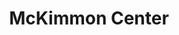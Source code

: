 ---
events:
- building: McKimmon Center
  categories: mckimmon-center
  description: Chancellor Bruce Poulton instituted the annual Brotherhood Dinner to
    honor African Americans who have made important contributions to the nation and
    the world. The annual dinner continued for more than 25 years, and honorees included
    John Hope Franklin, Gwendolyn Brooks, C. T. Vivian, Julian Bond, and John Lewis.
    In 1978, there may have been an earlier brotherhood dinner honoring Samual Nesbritt.
  event_decade: '1980'
  event_id: '18'
  excerpt: Chancellor Bruce Poulton instituted the annual Brotherhood Dinner to honor
    African Americans who have made important contributions to the nation and the
    world. The annual dinner continued for more than 25 years, and honorees included
    John Hope Franklin, Gwendolyn Brooks, C. T. Vivian, Julian Bond, and John Lewis.
    In 1978, there may have been an earlier brotherhood dinner honoring Samual Nesbritt.
  image id (orig): ua023_024-001-bx0016-031-001
  image_caption: Chancellor Joab Thomas
  image_id: ua023_024-001-bx0016-031-001
  image_link: https://d.lib.ncsu.edu/collections/catalog/ua023_024-001-bx0016-031-001
  start_date: 12/08/1982
  title: First Annual Brotherhood Dinner
  year: '1982'
lat: '35.782715'
layout: post
lng: '-78.68512'
order: 19
permalink: places/mckimmon-center/
place: mckimmon-center
route:
  code: Ok
  routes:
  - distance: 2075.293
    duration: 1489.474
    geometry:
      coordinates:
      - - -78.685314
        - 35.782384
      - - -78.685292
        - 35.782376
      - - -78.685463
        - 35.782082
      - - -78.685275
        - 35.782003
      - - -78.685153
        - 35.781972
      - - -78.685054
        - 35.78196
      - - -78.684924
        - 35.781951
      - - -78.684788
        - 35.781956
      - - -78.6846
        - 35.781955
      - - -78.68449
        - 35.78194
      - - -78.684288
        - 35.781903
      - - -78.684261
        - 35.781896
      - - -78.684137
        - 35.781864
      - - -78.684087
        - 35.781931
      - - -78.684037
        - 35.781992
      - - -78.683571
        - 35.782482
      - - -78.683445
        - 35.782515
      - - -78.682781
        - 35.783144
      - - -78.68254
        - 35.783399
      - - -78.68246
        - 35.78351
      - - -78.682444
        - 35.783531
      - - -78.682374
        - 35.783624
      - - -78.682271
        - 35.783758
      - - -78.68215
        - 35.783704
      - - -78.682123
        - 35.783692
      - - -78.68028
        - 35.7829
      - - -78.679668
        - 35.782638
      - - -78.679182
        - 35.782428
      - - -78.678895
        - 35.782306
      - - -78.678845
        - 35.782383
      - - -78.678816
        - 35.782427
      - - -78.678795
        - 35.78246
      - - -78.67876
        - 35.782499
      - - -78.678724
        - 35.782516
      - - -78.678605
        - 35.782679
      - - -78.678541
        - 35.782741
      - - -78.678241
        - 35.782997
      - - -78.677997
        - 35.78319
      - - -78.677795
        - 35.783334
      - - -78.67771
        - 35.783395
      - - -78.677627
        - 35.783453
      - - -78.677224
        - 35.783751
      - - -78.677157
        - 35.783801
      - - -78.677082
        - 35.783851
      - - -78.67694
        - 35.783943
      - - -78.676768
        - 35.784074
      - - -78.676524
        - 35.784259
      - - -78.676338
        - 35.784404
      - - -78.676091
        - 35.784635
      - - -78.67588
        - 35.784871
      - - -78.675815
        - 35.78495
      - - -78.675795
        - 35.784982
      - - -78.67579
        - 35.784993
      - - -78.675789
        - 35.785003
      - - -78.675747
        - 35.785053
      - - -78.675711
        - 35.785094
      - - -78.675604
        - 35.785265
      - - -78.675429
        - 35.785567
      - - -78.675409
        - 35.78561
      - - -78.675385
        - 35.785671
      - - -78.675337
        - 35.785725
      - - -78.675277
        - 35.785703
      - - -78.675227
        - 35.785685
      - - -78.675206
        - 35.785677
      - - -78.675173
        - 35.785736
      - - -78.675071
        - 35.78593
      - - -78.674958
        - 35.786137
      - - -78.674923
        - 35.786124
      - - -78.674888
        - 35.786191
      - - -78.67486
        - 35.786246
      - - -78.674856
        - 35.786278
      - - -78.674845
        - 35.786307
      - - -78.674826
        - 35.786352
      - - -78.674646
        - 35.786664
      - - -78.674593
        - 35.786784
      - - -78.674574
        - 35.78683
      - - -78.674563
        - 35.786846
      - - -78.674548
        - 35.786859
      - - -78.674537
        - 35.786865
      - - -78.674525
        - 35.78687
      - - -78.674536
        - 35.786933
      - - -78.674544
        - 35.787009
      - - -78.674559
        - 35.787019
      - - -78.674576
        - 35.787041
      - - -78.674585
        - 35.787068
      - - -78.674574
        - 35.78739
      - - -78.674547
        - 35.787547
      - - -78.674546
        - 35.787708
      - - -78.67455
        - 35.78791
      - - -78.674553
        - 35.788047
      - - -78.674167
        - 35.787989
      - - -78.673645
        - 35.787876
      - - -78.673574
        - 35.787863
      - - -78.673534
        - 35.787985
      - - -78.673456
        - 35.788036
      - - -78.673386
        - 35.788055
      - - -78.6733
        - 35.78806
      - - -78.672866
        - 35.787968
      - - -78.672791
        - 35.787951
      - - -78.672599
        - 35.787908
      - - -78.672511
        - 35.787881
      - - -78.672498
        - 35.787876
      - - -78.67244
        - 35.787856
      - - -78.672359
        - 35.787828
      - - -78.672338
        - 35.787824
      - - -78.671609
        - 35.787669
      - - -78.671446
        - 35.788153
      - - -78.671295
        - 35.788121
      - - -78.670876
        - 35.788043
      - - -78.67073
        - 35.788008
      - - -78.670334
        - 35.787913
      - - -78.670154
        - 35.787945
      - - -78.670046
        - 35.78796
      - - -78.669954
        - 35.787933
      - - -78.669893
        - 35.787916
      - - -78.669928
        - 35.787836
      type: LineString
    legs:
    - admins:
      - iso_3166_1: US
        iso_3166_1_alpha3: USA
      distance: 2075.293
      duration: 1489.474
      steps:
      - distance: 38.294
        driving_side: right
        duration: 26.968
        geometry:
          coordinates:
          - - -78.685314
            - 35.782384
          - - -78.685292
            - 35.782376
          - - -78.685463
            - 35.782082
          type: LineString
        intersections:
        - admin_index: 0
          bearings:
          - 196
          entry:
          - true
          geometry_index: 0
          is_urban: true
          location:
          - -78.685314
          - 35.782384
          mapbox_streets_v8:
            class: service
          out: 0
        maneuver:
          bearing_after: 196
          bearing_before: 0
          instruction: Walk south.
          location:
          - -78.685314
          - 35.782384
          type: depart
        mode: walking
        name: ''
        weight: 26.968
      - distance: 124
        driving_side: right
        duration: 88.324
        geometry:
          coordinates:
          - - -78.685463
            - 35.782082
          - - -78.685275
            - 35.782003
          - - -78.685153
            - 35.781972
          - - -78.685054
            - 35.78196
          - - -78.684924
            - 35.781951
          - - -78.684788
            - 35.781956
          - - -78.6846
            - 35.781955
          - - -78.68449
            - 35.78194
          - - -78.684288
            - 35.781903
          - - -78.684261
            - 35.781896
          - - -78.684137
            - 35.781864
          type: LineString
        intersections:
        - admin_index: 0
          bearings:
          - 25
          - 117
          duration: 45.07
          entry:
          - false
          - true
          geometry_index: 2
          in: 0
          is_urban: true
          location:
          - -78.685463
          - 35.782082
          mapbox_streets_v8:
            class: service
          out: 1
          weight: 45.07
        - admin_index: 0
          bearings:
          - 90
          - 269
          duration: 19.014
          entry:
          - true
          - false
          geometry_index: 7
          in: 1
          is_urban: true
          location:
          - -78.684788
          - 35.781956
          mapbox_streets_v8:
            class: service
          out: 0
          weight: 19.014
        - admin_index: 0
          bearings:
          - 103
          - 277
          duration: 14.789
          entry:
          - true
          - false
          geometry_index: 9
          in: 1
          is_urban: true
          location:
          - -78.68449
          - 35.78194
          mapbox_streets_v8:
            class: service
          out: 0
          weight: 14.789
        - admin_index: 0
          bearings:
          - 108
          - 284
          entry:
          - true
          - false
          geometry_index: 11
          in: 1
          is_urban: true
          location:
          - -78.684261
          - 35.781896
          mapbox_streets_v8:
            class: service
          out: 0
          turn_duration: 1
          turn_weight: 1
        maneuver:
          bearing_after: 117
          bearing_before: 205
          instruction: Turn left.
          location:
          - -78.685463
          - 35.782082
          modifier: left
          type: turn
        mode: walking
        name: ''
        weight: 88.324
      - distance: 86
        driving_side: right
        duration: 60.563
        geometry:
          coordinates:
          - - -78.684137
            - 35.781864
          - - -78.684087
            - 35.781931
          - - -78.684037
            - 35.781992
          - - -78.683571
            - 35.782482
          type: LineString
        intersections:
        - admin_index: 0
          bearings:
          - 31
          - 288
          duration: 6.338
          entry:
          - true
          - false
          geometry_index: 12
          in: 1
          is_urban: true
          location:
          - -78.684137
          - 35.781864
          mapbox_streets_v8:
            class: tertiary
          out: 0
          turn_weight: 5
          weight: 11.338
        - admin_index: 0
          bearings:
          - 36
          - 211
          entry:
          - true
          - false
          geometry_index: 13
          in: 1
          is_urban: true
          location:
          - -78.684087
          - 35.781931
          mapbox_streets_v8:
            class: tertiary
          out: 0
        maneuver:
          bearing_after: 31
          bearing_before: 108
          instruction: Turn left onto Varsity Drive.
          location:
          - -78.684137
          - 35.781864
          modifier: left
          type: end of road
        mode: walking
        name: Varsity Drive
        weight: 65.563
      - distance: 187
        driving_side: right
        duration: 137.69
        geometry:
          coordinates:
          - - -78.683571
            - 35.782482
          - - -78.683445
            - 35.782515
          - - -78.682781
            - 35.783144
          - - -78.68254
            - 35.783399
          - - -78.68246
            - 35.78351
          - - -78.682444
            - 35.783531
          - - -78.682374
            - 35.783624
          - - -78.682271
            - 35.783758
          type: LineString
        intersections:
        - admin_index: 0
          bearings:
          - 59
          - 218
          duration: 110.563
          entry:
          - true
          - false
          geometry_index: 15
          in: 1
          is_urban: true
          location:
          - -78.683571
          - 35.782482
          mapbox_streets_v8:
            class: tertiary
          out: 0
          weight: 110.563
        - admin_index: 0
          bearings:
          - 31
          - 212
          duration: 9.451
          entry:
          - true
          - false
          geometry_index: 20
          in: 1
          is_urban: true
          location:
          - -78.682444
          - 35.783531
          mapbox_streets_v8:
            class: tertiary
          out: 0
          turn_duration: 1
          turn_weight: 1
          weight: 9.451
        - admin_index: 0
          bearings:
          - 32
          - 211
          entry:
          - true
          - false
          geometry_index: 21
          in: 1
          is_urban: true
          location:
          - -78.682374
          - 35.783624
          mapbox_streets_v8:
            class: tertiary
          out: 0
          turn_duration: 5
          turn_weight: 5
        maneuver:
          bearing_after: 59
          bearing_before: 38
          instruction: Keep right to stay on Varsity Drive.
          location:
          - -78.683571
          - 35.782482
          modifier: slight right
          type: fork
        mode: walking
        name: Varsity Drive
        weight: 137.69
      - distance: 345
        driving_side: right
        duration: 242.958
        geometry:
          coordinates:
          - - -78.682271
            - 35.783758
          - - -78.68215
            - 35.783704
          - - -78.682123
            - 35.783692
          - - -78.68028
            - 35.7829
          - - -78.679668
            - 35.782638
          - - -78.679182
            - 35.782428
          - - -78.678895
            - 35.782306
          type: LineString
        intersections:
        - admin_index: 0
          bearings:
          - 119
          - 212
          duration: 8.451
          entry:
          - true
          - false
          geometry_index: 22
          in: 1
          is_urban: true
          location:
          - -78.682271
          - 35.783758
          mapbox_streets_v8:
            class: trunk
          out: 0
          turn_weight: 5
          weight: 13.451
        - admin_index: 0
          bearings:
          - 118
          - 299
          entry:
          - true
          - false
          geometry_index: 23
          in: 1
          is_urban: true
          location:
          - -78.68215
          - 35.783704
          mapbox_streets_v8:
            class: trunk
          out: 0
        maneuver:
          bearing_after: 119
          bearing_before: 32
          instruction: Turn right onto Western Boulevard.
          location:
          - -78.682271
          - 35.783758
          modifier: right
          type: turn
        mode: walking
        name: Western Boulevard
        weight: 247.958
      - distance: 413
        driving_side: right
        duration: 296.845
        geometry:
          coordinates:
          - - -78.678895
            - 35.782306
          - - -78.678845
            - 35.782383
          - - -78.678816
            - 35.782427
          - - -78.678795
            - 35.78246
          - - -78.67876
            - 35.782499
          - - -78.678724
            - 35.782516
          - - -78.678605
            - 35.782679
          - - -78.678541
            - 35.782741
          - - -78.678241
            - 35.782997
          - - -78.677997
            - 35.78319
          - - -78.677795
            - 35.783334
          - - -78.67771
            - 35.783395
          - - -78.677627
            - 35.783453
          - - -78.677224
            - 35.783751
          - - -78.677157
            - 35.783801
          - - -78.677082
            - 35.783851
          - - -78.67694
            - 35.783943
          - - -78.676768
            - 35.784074
          - - -78.676524
            - 35.784259
          - - -78.676338
            - 35.784404
          - - -78.676091
            - 35.784635
          - - -78.67588
            - 35.784871
          - - -78.675815
            - 35.78495
          - - -78.675795
            - 35.784982
          - - -78.67579
            - 35.784993
          - - -78.675789
            - 35.785003
          type: LineString
        intersections:
        - admin_index: 0
          bearings:
          - 28
          - 298
          duration: 7.042
          entry:
          - true
          - false
          geometry_index: 28
          in: 1
          is_urban: true
          location:
          - -78.678895
          - 35.782306
          mapbox_streets_v8:
            class: service
          out: 0
          turn_weight: 5
          weight: 12.042
        - admin_index: 0
          bearings:
          - 28
          - 208
          duration: 4.225
          entry:
          - true
          - false
          geometry_index: 29
          in: 1
          is_urban: true
          location:
          - -78.678845
          - 35.782383
          mapbox_streets_v8:
            class: service
          out: 0
          weight: 4.225
        - admin_index: 0
          bearings:
          - 27
          - 208
          duration: 2.817
          entry:
          - true
          - false
          geometry_index: 30
          in: 1
          is_urban: true
          location:
          - -78.678816
          - 35.782427
          mapbox_streets_v8:
            class: service
          out: 0
          weight: 2.817
        - admin_index: 0
          bearings:
          - 36
          - 207
          duration: 4.521
          entry:
          - true
          - false
          geometry_index: 31
          in: 1
          is_urban: true
          location:
          - -78.678795
          - 35.78246
          mapbox_streets_v8:
            class: service
          out: 0
          turn_duration: 1
          turn_weight: 1
          weight: 4.521
        - admin_index: 0
          bearings:
          - 38
          - 216
          duration: 98.183
          entry:
          - true
          - false
          geometry_index: 32
          in: 1
          is_urban: true
          location:
          - -78.67876
          - 35.782499
          mapbox_streets_v8:
            class: service
          out: 0
          turn_duration: 1
          turn_weight: 1
          weight: 98.183
        - admin_index: 0
          bearings:
          - 49
          - 229
          duration: 41.549
          entry:
          - true
          - false
          geometry_index: 39
          in: 1
          is_urban: true
          location:
          - -78.67771
          - 35.783395
          mapbox_streets_v8:
            class: service
          out: 0
          weight: 41.549
        - admin_index: 0
          bearings:
          - 47
          - 228
          duration: 5.634
          entry:
          - true
          - false
          geometry_index: 41
          in: 1
          is_urban: true
          location:
          - -78.677224
          - 35.783751
          mapbox_streets_v8:
            class: service
          out: 0
          weight: 5.634
        - admin_index: 0
          bearings:
          - 51
          - 227
          duration: 8.338
          entry:
          - true
          - false
          geometry_index: 42
          in: 1
          is_urban: true
          location:
          - -78.677157
          - 35.783801
          mapbox_streets_v8:
            class: service
          out: 0
          turn_duration: 2
          turn_weight: 2
          weight: 8.338
        - admin_index: 0
          bearings:
          - 51
          - 231
          duration: 27.761
          entry:
          - true
          - false
          geometry_index: 43
          in: 1
          is_urban: true
          location:
          - -78.677082
          - 35.783851
          mapbox_streets_v8:
            class: service
          out: 0
          turn_duration: 1
          turn_weight: 1
          weight: 27.761
        - admin_index: 0
          bearings:
          - 47
          - 227
          duration: 38.324
          entry:
          - true
          - false
          geometry_index: 45
          in: 1
          is_urban: true
          location:
          - -78.676768
          - 35.784074
          mapbox_streets_v8:
            class: service
          out: 0
          turn_duration: 1
          turn_weight: 1
          weight: 38.324
        - admin_index: 0
          bearings:
          - 41
          - 226
          duration: 54.225
          entry:
          - true
          - false
          geometry_index: 47
          in: 1
          is_urban: true
          location:
          - -78.676338
          - 35.784404
          mapbox_streets_v8:
            class: service
          out: 0
          weight: 54.225
        - admin_index: 0
          bearings:
          - 22
          - 214
          entry:
          - true
          - false
          geometry_index: 50
          in: 1
          is_urban: true
          location:
          - -78.675815
          - 35.78495
          mapbox_streets_v8:
            class: service
          out: 0
        maneuver:
          bearing_after: 28
          bearing_before: 118
          instruction: Turn left onto the walkway.
          location:
          - -78.678895
          - 35.782306
          modifier: left
          type: turn
        mode: walking
        name: ''
        weight: 301.845
      - distance: 90
        driving_side: right
        duration: 66.38
        geometry:
          coordinates:
          - - -78.675789
            - 35.785003
          - - -78.675747
            - 35.785053
          - - -78.675711
            - 35.785094
          - - -78.675604
            - 35.785265
          - - -78.675429
            - 35.785567
          - - -78.675409
            - 35.78561
          - - -78.675385
            - 35.785671
          - - -78.675337
            - 35.785725
          type: LineString
        intersections:
        - admin_index: 0
          bearings:
          - 34
          - 202
          duration: 4.93
          entry:
          - true
          - false
          geometry_index: 53
          in: 1
          is_urban: true
          location:
          - -78.675789
          - 35.785003
          mapbox_streets_v8:
            class: service
          out: 0
          weight: 4.93
        - admin_index: 0
          bearings:
          - 35
          - 214
          duration: 5.225
          entry:
          - true
          - false
          geometry_index: 54
          in: 1
          is_urban: true
          location:
          - -78.675747
          - 35.785053
          mapbox_streets_v8:
            class: service
          out: 0
          turn_duration: 1
          turn_weight: 1
          weight: 5.225
        - admin_index: 0
          bearings:
          - 27
          - 215
          duration: 14.789
          entry:
          - true
          - false
          geometry_index: 55
          in: 1
          is_urban: true
          location:
          - -78.675711
          - 35.785094
          mapbox_streets_v8:
            class: service
          out: 0
          weight: 14.789
        - admin_index: 0
          bearings:
          - 25
          - 207
          duration: 27.056
          entry:
          - true
          - false
          geometry_index: 56
          in: 1
          is_urban: true
          location:
          - -78.675604
          - 35.785265
          mapbox_streets_v8:
            class: service
          out: 0
          turn_duration: 1
          turn_weight: 1
          weight: 27.056
        - admin_index: 0
          bearings:
          - 21
          - 205
          duration: 3.521
          entry:
          - true
          - false
          geometry_index: 57
          in: 1
          is_urban: true
          location:
          - -78.675429
          - 35.785567
          mapbox_streets_v8:
            class: service
          out: 0
          weight: 3.521
        - admin_index: 0
          bearings:
          - 18
          - 201
          duration: 5.93
          entry:
          - true
          - false
          geometry_index: 58
          in: 1
          is_urban: true
          location:
          - -78.675409
          - 35.78561
          mapbox_streets_v8:
            class: service
          out: 0
          turn_duration: 1
          turn_weight: 1
          weight: 5.93
        - admin_index: 0
          bearings:
          - 36
          - 198
          entry:
          - true
          - false
          geometry_index: 59
          in: 1
          is_urban: true
          location:
          - -78.675385
          - 35.785671
          mapbox_streets_v8:
            class: service
          out: 0
        maneuver:
          bearing_after: 34
          bearing_before: 22
          instruction: Keep right to take the walkway.
          location:
          - -78.675789
          - 35.785003
          modifier: slight right
          type: fork
        mode: walking
        name: ''
        weight: 66.38
      - distance: 13
        driving_side: right
        duration: 11.155
        geometry:
          coordinates:
          - - -78.675337
            - 35.785725
          - - -78.675277
            - 35.785703
          - - -78.675227
            - 35.785685
          - - -78.675206
            - 35.785677
          type: LineString
        intersections:
        - admin_index: 0
          bearings:
          - 114
          - 216
          duration: 4.225
          entry:
          - true
          - false
          geometry_index: 60
          in: 1
          is_urban: true
          location:
          - -78.675337
          - 35.785725
          mapbox_streets_v8:
            class: service
          out: 0
          weight: 4.225
        - admin_index: 0
          bearings:
          - 114
          - 294
          duration: 5.521
          entry:
          - true
          - false
          geometry_index: 61
          in: 1
          is_urban: true
          location:
          - -78.675277
          - 35.785703
          mapbox_streets_v8:
            class: service
          out: 0
          turn_duration: 2
          turn_weight: 2
          weight: 5.521
        - admin_index: 0
          bearings:
          - 115
          - 294
          entry:
          - true
          - false
          geometry_index: 62
          in: 1
          is_urban: true
          location:
          - -78.675227
          - 35.785685
          mapbox_streets_v8:
            class: service
          out: 0
        maneuver:
          bearing_after: 114
          bearing_before: 36
          instruction: Turn right onto the walkway.
          location:
          - -78.675337
          - 35.785725
          modifier: right
          type: turn
        mode: walking
        name: ''
        weight: 11.155
      - distance: 7
        driving_side: right
        duration: 4.93
        geometry:
          coordinates:
          - - -78.675206
            - 35.785677
          - - -78.675173
            - 35.785736
          type: LineString
        intersections:
        - admin_index: 0
          bearings:
          - 24
          - 295
          entry:
          - true
          - false
          geometry_index: 63
          in: 1
          is_urban: true
          location:
          - -78.675206
          - 35.785677
          mapbox_streets_v8:
            class: service
          out: 0
        maneuver:
          bearing_after: 24
          bearing_before: 115
          instruction: Turn left onto the walkway.
          location:
          - -78.675206
          - 35.785677
          modifier: left
          type: turn
        mode: walking
        name: ''
        weight: 4.93
      - distance: 48
        driving_side: right
        duration: 33.803
        geometry:
          coordinates:
          - - -78.675173
            - 35.785736
          - - -78.675071
            - 35.78593
          - - -78.674958
            - 35.786137
          type: LineString
        intersections:
        - admin_index: 0
          bearings:
          - 23
          - 204
          duration: 16.197
          entry:
          - true
          - false
          geometry_index: 64
          in: 1
          is_urban: true
          location:
          - -78.675173
          - 35.785736
          mapbox_streets_v8:
            class: service
          out: 0
          weight: 16.197
        - admin_index: 0
          bearings:
          - 24
          - 203
          entry:
          - true
          - false
          geometry_index: 65
          in: 1
          is_urban: true
          location:
          - -78.675071
          - 35.78593
          mapbox_streets_v8:
            class: service
          out: 0
        maneuver:
          bearing_after: 23
          bearing_before: 24
          instruction: Keep left to take the walkway.
          location:
          - -78.675173
          - 35.785736
          modifier: slight left
          type: fork
        mode: walking
        name: ''
        weight: 33.803
      - distance: 3
        driving_side: right
        duration: 2.113
        geometry:
          coordinates:
          - - -78.674958
            - 35.786137
          - - -78.674923
            - 35.786124
          type: LineString
        intersections:
        - admin_index: 0
          bearings:
          - 115
          - 204
          entry:
          - true
          - false
          geometry_index: 66
          in: 1
          is_urban: true
          location:
          - -78.674958
          - 35.786137
          mapbox_streets_v8:
            class: service
          out: 0
        maneuver:
          bearing_after: 115
          bearing_before: 24
          instruction: Turn right onto the walkway.
          location:
          - -78.674958
          - 35.786137
          modifier: right
          type: turn
        mode: walking
        name: ''
        weight: 2.113
      - distance: 92
        driving_side: right
        duration: 66.789
        geometry:
          coordinates:
          - - -78.674923
            - 35.786124
          - - -78.674888
            - 35.786191
          - - -78.67486
            - 35.786246
          - - -78.674856
            - 35.786278
          - - -78.674845
            - 35.786307
          - - -78.674826
            - 35.786352
          - - -78.674646
            - 35.786664
          - - -78.674593
            - 35.786784
          - - -78.674574
            - 35.78683
          - - -78.674563
            - 35.786846
          - - -78.674548
            - 35.786859
          - - -78.674537
            - 35.786865
          - - -78.674525
            - 35.78687
          type: LineString
        intersections:
        - admin_index: 0
          bearings:
          - 23
          - 295
          duration: 5.634
          entry:
          - true
          - false
          geometry_index: 67
          in: 1
          is_urban: true
          location:
          - -78.674923
          - 35.786124
          mapbox_streets_v8:
            class: service
          out: 0
          weight: 5.634
        - admin_index: 0
          bearings:
          - 22
          - 203
          duration: 5.93
          entry:
          - true
          - false
          geometry_index: 68
          in: 1
          is_urban: true
          location:
          - -78.674888
          - 35.786191
          mapbox_streets_v8:
            class: service
          out: 0
          turn_duration: 1
          turn_weight: 1
          weight: 5.93
        - admin_index: 0
          bearings:
          - 6
          - 202
          duration: 2.817
          entry:
          - true
          - false
          geometry_index: 69
          in: 1
          is_urban: true
          location:
          - -78.67486
          - 35.786246
          mapbox_streets_v8:
            class: service
          out: 0
          weight: 2.817
        - admin_index: 0
          bearings:
          - 18
          - 186
          entry:
          - true
          - false
          geometry_index: 70
          in: 1
          is_urban: true
          location:
          - -78.674856
          - 35.786278
          mapbox_streets_v8:
            class: service
          out: 0
          turn_duration: 1
          turn_weight: 1
        maneuver:
          bearing_after: 23
          bearing_before: 115
          instruction: Turn left onto the walkway.
          location:
          - -78.674923
          - 35.786124
          modifier: left
          type: turn
        mode: walking
        name: ''
        weight: 66.789
      - distance: 131
        driving_side: right
        duration: 95.253
        geometry:
          coordinates:
          - - -78.674525
            - 35.78687
          - - -78.674536
            - 35.786933
          - - -78.674544
            - 35.787009
          - - -78.674559
            - 35.787019
          - - -78.674576
            - 35.787041
          - - -78.674585
            - 35.787068
          - - -78.674574
            - 35.78739
          - - -78.674547
            - 35.787547
          - - -78.674546
            - 35.787708
          - - -78.67455
            - 35.78791
          - - -78.674553
            - 35.788047
          type: LineString
        intersections:
        - admin_index: 0
          bearings:
          - 221
          - 352
          duration: 4.93
          entry:
          - false
          - true
          geometry_index: 79
          in: 0
          is_urban: true
          location:
          - -78.674525
          - 35.78687
          mapbox_streets_v8:
            class: service
          out: 1
          weight: 4.93
        - admin_index: 0
          bearings:
          - 172
          - 355
          duration: 6.634
          entry:
          - false
          - true
          geometry_index: 80
          in: 0
          is_urban: true
          location:
          - -78.674536
          - 35.786933
          mapbox_streets_v8:
            class: service
          out: 1
          turn_duration: 1
          turn_weight: 1
          weight: 6.634
        - admin_index: 0
          bearings:
          - 175
          - 330
          duration: 5.634
          entry:
          - false
          - true
          geometry_index: 81
          in: 0
          is_urban: true
          location:
          - -78.674544
          - 35.787009
          mapbox_streets_v8:
            class: service
          out: 1
          weight: 5.634
        - admin_index: 0
          bearings:
          - 2
          - 151
          duration: 50
          entry:
          - true
          - false
          geometry_index: 84
          in: 1
          is_urban: true
          location:
          - -78.674585
          - 35.787068
          mapbox_streets_v8:
            class: service
          out: 0
          weight: 50
        - admin_index: 0
          bearings:
          - 180
          - 359
          duration: 16.493
          entry:
          - false
          - true
          geometry_index: 87
          in: 0
          is_urban: true
          location:
          - -78.674546
          - 35.787708
          mapbox_streets_v8:
            class: service
          out: 1
          turn_duration: 1
          turn_weight: 1
          weight: 16.493
        - admin_index: 0
          bearings:
          - 179
          - 359
          entry:
          - false
          - true
          geometry_index: 88
          in: 0
          is_urban: true
          location:
          - -78.67455
          - 35.78791
          mapbox_streets_v8:
            class: service
          out: 1
          turn_duration: 1
          turn_weight: 1
        maneuver:
          bearing_after: 352
          bearing_before: 41
          instruction: Turn left onto the walkway.
          location:
          - -78.674525
          - 35.78687
          modifier: left
          type: turn
        mode: walking
        name: ''
        weight: 95.253
      - distance: 105
        driving_side: right
        duration: 75.944
        geometry:
          coordinates:
          - - -78.674553
            - 35.788047
          - - -78.674167
            - 35.787989
          - - -78.673645
            - 35.787876
          - - -78.673574
            - 35.787863
          - - -78.673534
            - 35.787985
          type: LineString
        intersections:
        - admin_index: 0
          bearings:
          - 100
          - 179
          duration: 59.155
          entry:
          - true
          - false
          geometry_index: 89
          in: 1
          is_urban: true
          location:
          - -78.674553
          - 35.788047
          mapbox_streets_v8:
            class: service
          out: 0
          weight: 59.155
        - admin_index: 0
          bearings:
          - 52
          - 285
          entry:
          - true
          - false
          geometry_index: 91
          in: 1
          is_urban: true
          location:
          - -78.673645
          - 35.787876
          mapbox_streets_v8:
            class: service
          out: 0
          turn_duration: 2
          turn_weight: 2
        maneuver:
          bearing_after: 100
          bearing_before: 359
          instruction: Turn right onto the walkway.
          location:
          - -78.674553
          - 35.788047
          modifier: right
          type: turn
        mode: walking
        name: ''
        weight: 75.944
      - distance: 23
        driving_side: right
        duration: 16.197
        geometry:
          coordinates:
          - - -78.673534
            - 35.787985
          - - -78.673456
            - 35.788036
          - - -78.673386
            - 35.788055
          - - -78.6733
            - 35.78806
          type: LineString
        intersections:
        - admin_index: 0
          bearings:
          - 51
          - 199
          entry:
          - true
          - false
          geometry_index: 93
          in: 1
          is_urban: true
          location:
          - -78.673534
          - 35.787985
          mapbox_streets_v8:
            class: service
          out: 0
        maneuver:
          bearing_after: 51
          bearing_before: 19
          instruction: Keep right to take the walkway.
          location:
          - -78.673534
          - 35.787985
          modifier: slight right
          type: fork
        mode: walking
        name: ''
        weight: 16.197
      - distance: 159
        driving_side: right
        duration: 113.972
        geometry:
          coordinates:
          - - -78.6733
            - 35.78806
          - - -78.672866
            - 35.787968
          - - -78.672791
            - 35.787951
          - - -78.672599
            - 35.787908
          - - -78.672511
            - 35.787881
          - - -78.672498
            - 35.787876
          - - -78.67244
            - 35.787856
          - - -78.672359
            - 35.787828
          - - -78.672338
            - 35.787824
          - - -78.671609
            - 35.787669
          type: LineString
        intersections:
        - admin_index: 0
          bearings:
          - 105
          - 266
          duration: 34.803
          entry:
          - true
          - false
          geometry_index: 96
          in: 1
          is_urban: true
          location:
          - -78.6733
          - 35.78806
          mapbox_streets_v8:
            class: service
          out: 0
          turn_duration: 1
          turn_weight: 1
          weight: 34.803
        - admin_index: 0
          bearings:
          - 105
          - 285
          duration: 12.676
          entry:
          - true
          - false
          geometry_index: 98
          in: 1
          is_urban: true
          location:
          - -78.672791
          - 35.787951
          mapbox_streets_v8:
            class: service
          out: 0
          weight: 12.676
        - admin_index: 0
          bearings:
          - 111
          - 285
          duration: 5.634
          entry:
          - true
          - false
          geometry_index: 99
          in: 1
          is_urban: true
          location:
          - -78.672599
          - 35.787908
          mapbox_streets_v8:
            class: service
          out: 0
          weight: 5.634
        - admin_index: 0
          bearings:
          - 115
          - 291
          duration: 0.704
          entry:
          - true
          - false
          geometry_index: 100
          in: 1
          is_urban: true
          location:
          - -78.672511
          - 35.787881
          mapbox_streets_v8:
            class: service
          out: 0
          weight: 0.704
        - admin_index: 0
          bearings:
          - 113
          - 295
          duration: 4.225
          entry:
          - true
          - false
          geometry_index: 101
          in: 1
          is_urban: true
          location:
          - -78.672498
          - 35.787876
          mapbox_streets_v8:
            class: service
          out: 0
          weight: 4.225
        - admin_index: 0
          bearings:
          - 113
          - 293
          duration: 6.634
          entry:
          - true
          - false
          geometry_index: 102
          in: 1
          is_urban: true
          location:
          - -78.67244
          - 35.787856
          mapbox_streets_v8:
            class: service
          out: 0
          turn_duration: 1
          turn_weight: 1
          weight: 6.634
        - admin_index: 0
          bearings:
          - 103
          - 293
          duration: 1.408
          entry:
          - true
          - false
          geometry_index: 103
          in: 1
          is_urban: true
          location:
          - -78.672359
          - 35.787828
          mapbox_streets_v8:
            class: service
          out: 0
          weight: 1.408
        - admin_index: 0
          bearings:
          - 105
          - 283
          entry:
          - true
          - false
          geometry_index: 104
          in: 1
          is_urban: true
          location:
          - -78.672338
          - 35.787824
          mapbox_streets_v8:
            class: service
          out: 0
        maneuver:
          bearing_after: 105
          bearing_before: 86
          instruction: Keep left to take the walkway.
          location:
          - -78.6733
          - 35.78806
          modifier: slight left
          type: fork
        mode: walking
        name: ''
        weight: 113.972
      - distance: 56
        driving_side: right
        duration: 39.437
        geometry:
          coordinates:
          - - -78.671609
            - 35.787669
          - - -78.671446
            - 35.788153
          type: LineString
        intersections:
        - admin_index: 0
          bearings:
          - 15
          - 285
          entry:
          - true
          - false
          geometry_index: 105
          in: 1
          is_urban: true
          location:
          - -78.671609
          - 35.787669
          mapbox_streets_v8:
            class: service
          out: 0
        maneuver:
          bearing_after: 15
          bearing_before: 105
          instruction: Turn left onto the walkway.
          location:
          - -78.671609
          - 35.787669
          modifier: left
          type: turn
        mode: walking
        name: ''
        weight: 39.437
      - distance: 146
        driving_side: right
        duration: 103.817
        geometry:
          coordinates:
          - - -78.671446
            - 35.788153
          - - -78.671295
            - 35.788121
          - - -78.670876
            - 35.788043
          - - -78.67073
            - 35.788008
          - - -78.670334
            - 35.787913
          - - -78.670154
            - 35.787945
          - - -78.670046
            - 35.78796
          - - -78.669954
            - 35.787933
          - - -78.669893
            - 35.787916
          type: LineString
        intersections:
        - admin_index: 0
          bearings:
          - 105
          - 195
          duration: 37.324
          entry:
          - true
          - false
          geometry_index: 106
          in: 1
          is_urban: true
          location:
          - -78.671446
          - 35.788153
          mapbox_streets_v8:
            class: service
          out: 0
          weight: 37.324
        - admin_index: 0
          bearings:
          - 106
          - 283
          duration: 10.859
          entry:
          - true
          - false
          geometry_index: 108
          in: 1
          is_urban: true
          location:
          - -78.670876
          - 35.788043
          mapbox_streets_v8:
            class: service
          out: 0
          turn_duration: 1
          turn_weight: 1
          weight: 10.859
        - admin_index: 0
          bearings:
          - 106
          - 286
          duration: 38.028
          entry:
          - true
          - false
          geometry_index: 109
          in: 1
          is_urban: true
          location:
          - -78.67073
          - 35.788008
          mapbox_streets_v8:
            class: service
          out: 0
          weight: 38.028
        - admin_index: 0
          bearings:
          - 80
          - 258
          duration: 7.042
          entry:
          - true
          - false
          geometry_index: 111
          in: 1
          is_urban: true
          location:
          - -78.670154
          - 35.787945
          mapbox_streets_v8:
            class: service
          out: 0
          weight: 7.042
        - admin_index: 0
          bearings:
          - 110
          - 260
          entry:
          - true
          - false
          geometry_index: 112
          in: 1
          is_urban: true
          location:
          - -78.670046
          - 35.78796
          mapbox_streets_v8:
            class: service
          out: 0
        maneuver:
          bearing_after: 105
          bearing_before: 15
          instruction: Turn right onto the walkway.
          location:
          - -78.671446
          - 35.788153
          modifier: right
          type: turn
        mode: walking
        name: ''
        weight: 103.817
      - distance: 9
        driving_side: right
        duration: 6.338
        geometry:
          coordinates:
          - - -78.669893
            - 35.787916
          - - -78.669928
            - 35.787836
          type: LineString
        intersections:
        - admin_index: 0
          bearings:
          - 200
          - 289
          entry:
          - true
          - false
          geometry_index: 114
          in: 1
          is_urban: true
          location:
          - -78.669893
          - 35.787916
          mapbox_streets_v8:
            class: service
          out: 0
        maneuver:
          bearing_after: 200
          bearing_before: 109
          instruction: Turn right.
          location:
          - -78.669893
          - 35.787916
          modifier: right
          type: turn
        mode: walking
        name: ''
        weight: 6.338
      - distance: 0
        driving_side: right
        duration: 0
        geometry:
          coordinates:
          - - -78.669928
            - 35.787836
          - - -78.669928
            - 35.787836
          type: LineString
        intersections:
        - admin_index: 0
          bearings:
          - 20
          entry:
          - true
          geometry_index: 115
          in: 0
          location:
          - -78.669928
          - 35.787836
        maneuver:
          bearing_after: 0
          bearing_before: 200
          instruction: You have arrived at your destination.
          location:
          - -78.669928
          - 35.787836
          type: arrive
        mode: walking
        name: ''
        weight: 0
      summary: Varsity Drive, Western Boulevard
      weight: 1504.474
    weight: 1504.474
    weight_name: pedestrian
  waypoints:
  - distance: 40.75
    location:
    - -78.685314
    - 35.782384
    name: ''
  - distance: 26.913
    location:
    - -78.669928
    - 35.787836
    name: ''
title: McKimmon Center

---